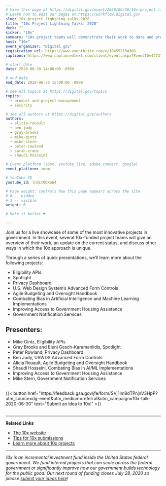 ```yaml
---
# View this page at https://digital.gov/event/2020/06/30/10x-project-lightning-talks-2020/
# Learn how to edit our pages at https://workflow.digital.gov
slug: 10x-project-lightning-talks-2020
title: "10x Project Lightning Talks: 2020"
deck: ""
kicker: "10x"
summary: "10x project teams will demonstrate their work to date and provide brief overviews of each project. We hope that these talks will highlight some of the most interesting work happening in government today and inspire others to submit ideas to 10x. "
host: "10x"
event_organizer: "Digital.gov"
registration_url: https://www.eventbrite.com/e/104552154308
captions: https://www.captionedtext.com/client/event.aspx?EventID=4473786&CustomerID=321

# start date
date: 2020-06-30 14:00:00 -0500

# end date
end_date: 2020-06-30 15:00:00 -0500

# see all topics at https://digital.gov/topics
topics: 
  - product-and-project-management
  - security

# see all authors at https://digital.gov/authors
authors: 
  - alicia-rouault
  - ben-judy
  - gray-brooks
  - mike-gintz
  - mike-stern
  - peter-rowland
  - sarah-crane
  - shaudi-hosseini

# Event platform (zoom, youtube_live, adobe_connect, google)
event_platform: zoom

# YouTube ID
youtube_id: lnQLt6DXoW4

# Page weight: controls how this page appears across the site
# 0 -- hidden
# 1 -- visible
weight: 0

# Make it better ♥

---
```

 
Join us for a live showcase of some of the most innovative projects in government. In this event, several 10x-funded project teams will give an overview of their work, an update on the current status, and discuss other ways in which the 10x approach is unique.

Through a series of quick presentations, we’ll learn more about the following projects:

 - Eligibility APIs
 - Spotlight
 - Privacy Dashboard
 - U.S. Web Design System’s Advanced Form Controls
 - Agile Budgeting and Oversight Handbook
 - Combating Bias in Artificial Intelligence and Machine Learning Implementations
 - Improving Access to Government Housing Assistance
 - Government Notification Services  



## Presenters:

 - Mike Gintz, Eligibility APIs
 - Gray Brooks and Eleni Gesch-Karamanlidis, Spotlight
 - Peter Rowland, Privacy Dashboard
 - Ben Judy, USWDS Advanced Form Controls
 - Alicia Rouault, Agile Budgeting and Oversight Handbook
 - Shaudi Hosseini, Combating Bias in AI/ML Implementations
 - Improving Access to Government Housing Assistance
 - Mike Stern, Government Notification Services  
 
 <br/>
 {{< button href="https://feedback.gsa.gov/jfe/form/SV_1Im8dTPnjnV3HpP?utm_source=dg-event&utm_medium=referral&utm_campaign=10x-talk-2020-06-30" text="Submit an idea to 10x!" >}}
 <br/>
 <br/>

 ---
 
**Related Links**


 - [The 10x website](https://10x.gsa.gov/)
 - [Tips for 10x submissions](https://10x.gsa.gov/send-us-an-idea/)
 - [Learn more about 10x projects](https://10x.gsa.gov/projects/)
 
 ---
 
 *10x is an incremental investment fund inside the United States federal government. We fund internal projects that can scale across the federal government or significantly improve how our government builds technology for the public good. Our next round of funding closes July 28, 2020 so please [submit your ideas here](https://feedback.gsa.gov/jfe/form/SV_1Im8dTPnjnV3HpP?utm_source=dg-event&utm_medium=referral&utm_campaign=10x-talk-2020-06-30)!*
